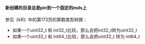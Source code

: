 #### 新创建的目录总是pin到一个固定的mds上

参见《kR》中的第173页的算数类型转换： 

* 如果一个uint32_t 和 int32_t比较，那么会把int32_t转为uint32_t  
* 如果一个uint32_t 和 int64_t比较，那么会把uint32_t 转为 int64_t  
